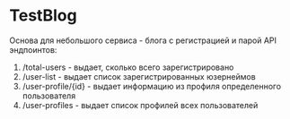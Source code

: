 # TestBlog
Основа для небольшого сервиса - блога с регистрацией и парой API эндпоинтов:
 
1. /total-users - выдает, сколько всего зарегистрировано
2. /user-list - выдает список зарегистрированных юзернеймов
3. /user-profile/{id} - выдает информацию из профиля определенного пользователя
4. /user-profiles - выдает список профилей всех пользователей
